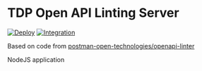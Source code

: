 # TDP Open API Linting Server

[![Deploy](https://github.com/jbend/tdp-openapi-linter/actions/workflows/deploy.yml/badge.svg?branch=main)](https://github.com/jbend/tdp-openapi-linter/actions/workflows/deploy.yml) [![Integration](https://github.com/jbend/tdp-openapi-linter/actions/workflows/integrate.yml/badge.svg)](https://github.com/jbend/tdp-openapi-linter/actions/workflows/integrate.yml)

Based on code from [postman-open-technologies/openapi-linter](https://github.com/jbend/openapi-linter)

NodeJS application
